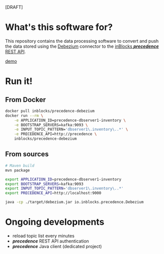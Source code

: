 [DRAFT]



# What's this software for?

This repository contains the data processing software to convert and push the data stored using the [Debezium](https://debezium.io/) connector to the [inBlocks **_precedence_**](https://precedence.inblocks.io/) [REST API](https://precedence.inblocks.io/doc/v1/).

[demo](./demo)



# Run it!

## From Docker

```bash
docker pull inblocks/precedence-debezium
docker run --rm \
    -e APPLICATION_ID=precedence-dbserver1-inventory \
    -e BOOTSTRAP_SERVERS=kafka:9093 \
    -e INPUT_TOPIC_PATTERN='dbserver1\.inventory\..*' \
    -e PRECEDENCE_API=http://precedence \
    inblocks/precedence-debezium
```

## From sources

```bash
# Maven build
mvn package

export APPLICATION_ID=precedence-dbserver1-inventory
export BOOTSTRAP_SERVERS=kafka:9093
export INPUT_TOPIC_PATTERN='dbserver1\.inventory\..*'
export PRECEDENCE_API=http://localhost:9000

java -cp ./target/debezium.jar io.inblocks.precedence.Debezium
```



# Ongoing developments

- reload topic list every minutes
- **_precedence_** REST API authentication
- **_precedence_** Java client (dedicated project)
